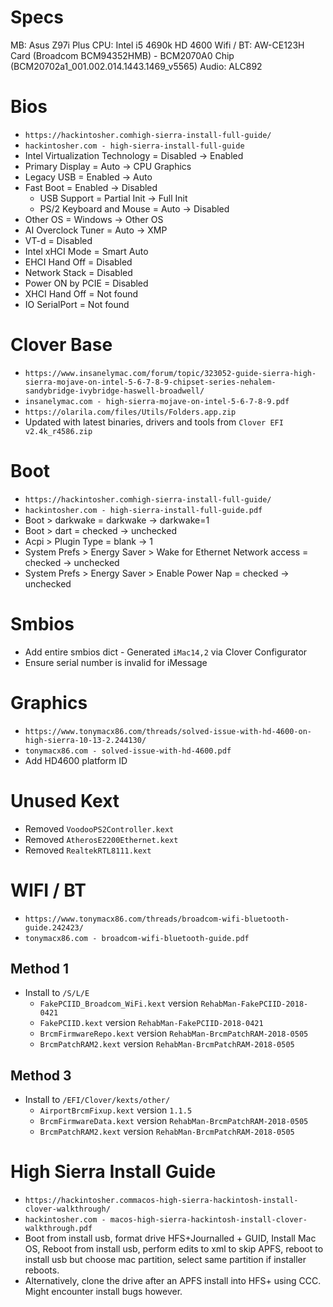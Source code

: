 # Specs
MB: Asus Z97i Plus
CPU: Intel i5 4690k HD 4600
Wifi / BT: AW-CE123H Card (Broadcom BCM94352HMB) - BCM2070A0 Chip (BCM20702a1_001.002.014.1443.1469_v5565)
Audio: ALC892

# Bios
- `https://hackintosher.comhigh-sierra-install-full-guide/`
- `hackintosher.com - high-sierra-install-full-guide`
- Intel Virtualization Technology = Disabled -> Enabled
- Primary Display = Auto -> CPU Graphics
- Legacy USB = Enabled -> Auto
- Fast Boot = Enabled -> Disabled
  - USB Support = Partial Init -> Full Init
  - PS/2 Keyboard and Mouse = Auto -> Disabled
- Other OS = Windows -> Other OS
- AI Overclock Tuner = Auto -> XMP
- VT-d = Disabled
- Intel xHCI Mode = Smart Auto
- EHCI Hand Off = Disabled
- Network Stack = Disabled
- Power ON by PCIE = Disabled
- XHCI Hand Off = Not found
- IO SerialPort = Not found

# Clover Base
- `https://www.insanelymac.com/forum/topic/323052-guide-sierra-high-sierra-mojave-on-intel-5-6-7-8-9-chipset-series-nehalem-sandybridge-ivybridge-haswell-broadwell/`
- `insanelymac.com - high-sierra-mojave-on-intel-5-6-7-8-9.pdf`
- `https://olarila.com/files/Utils/Folders.app.zip`
- Updated with latest binaries, drivers and tools from `Clover EFI v2.4k_r4586.zip`

# Boot
- `https://hackintosher.comhigh-sierra-install-full-guide/`
- `hackintosher.com - high-sierra-install-full-guide.pdf`
- Boot > darkwake = darkwake -> darkwake=1
- Boot > dart = checked -> unchecked
- Acpi > Plugin Type = blank -> 1
- System Prefs > Energy Saver > Wake for Ethernet Network access = checked -> unchecked
- System Prefs > Energy Saver > Enable Power Nap = checked -> unchecked

# Smbios
- Add entire smbios dict - Generated `iMac14,2` via Clover Configurator
- Ensure serial number is invalid for iMessage

# Graphics
- `https://www.tonymacx86.com/threads/solved-issue-with-hd-4600-on-high-sierra-10-13-2.244130/`
- `tonymacx86.com - solved-issue-with-hd-4600.pdf`
- Add HD4600 platform ID

# Unused Kext
- Removed `VoodooPS2Controller.kext`
- Removed `AtherosE2200Ethernet.kext`
- Removed `RealtekRTL8111.kext`

# WIFI / BT
- `https://www.tonymacx86.com/threads/broadcom-wifi-bluetooth-guide.242423/`
- `tonymacx86.com - broadcom-wifi-bluetooth-guide.pdf`

## Method 1
- Install to `/S/L/E`
	- `FakePCIID_Broadcom_WiFi.kext` version `RehabMan-FakePCIID-2018-0421`
	- `FakePCIID.kext` version `RehabMan-FakePCIID-2018-0421`
	- `BrcmFirmwareRepo.kext` version `RehabMan-BrcmPatchRAM-2018-0505`
	- `BrcmPatchRAM2.kext` version `RehabMan-BrcmPatchRAM-2018-0505`

## Method 3
- Install to `/EFI/Clover/kexts/other/`
	- `AirportBrcmFixup.kext` version `1.1.5`
	- `BrcmFirmwareData.kext` version `RehabMan-BrcmPatchRAM-2018-0505`
	- `BrcmPatchRAM2.kext` version `RehabMan-BrcmPatchRAM-2018-0505`

# High Sierra Install Guide
- `https://hackintosher.commacos-high-sierra-hackintosh-install-clover-walkthrough/`
- `hackintosher.com - macos-high-sierra-hackintosh-install-clover-walkthrough.pdf`
- Boot from install usb, format drive HFS+Journalled + GUID, Install Mac OS, Reboot from install usb, perform edits to xml to skip APFS, reboot to install usb but choose mac partition, select same partition if installer reboots.
- Alternatively, clone the drive after an APFS install into HFS+ using CCC. Might encounter install bugs however.